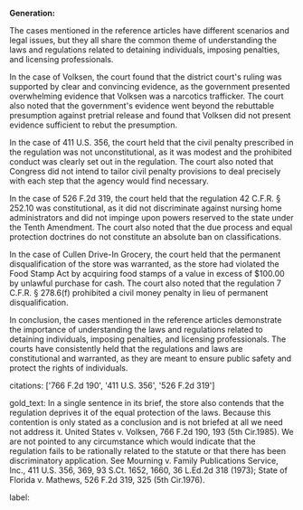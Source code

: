 **Generation:**



The cases mentioned in the reference articles have different scenarios and legal issues, but they all share the common theme of understanding the laws and regulations related to detaining individuals, imposing penalties, and licensing professionals.

In the case of Volksen, the court found that the district court's ruling was supported by clear and convincing evidence, as the government presented overwhelming evidence that Volksen was a narcotics trafficker. The court also noted that the government's evidence went beyond the rebuttable presumption against pretrial release and found that Volksen did not present evidence sufficient to rebut the presumption.

In the case of 411 U.S. 356, the court held that the civil penalty prescribed in the regulation was not unconstitutional, as it was modest and the prohibited conduct was clearly set out in the regulation. The court also noted that Congress did not intend to tailor civil penalty provisions to deal precisely with each step that the agency would find necessary.

In the case of 526 F.2d 319, the court held that the regulation 42 C.F.R. § 252.10 was constitutional, as it did not discriminate against nursing home administrators and did not impinge upon powers reserved to the state under the Tenth Amendment. The court also noted that the due process and equal protection doctrines do not constitute an absolute ban on classifications.

In the case of Cullen Drive-In Grocery, the court held that the permanent disqualification of the store was warranted, as the store had violated the Food Stamp Act by acquiring food stamps of a value in excess of $100.00 by unlawful purchase for cash. The court also noted that the regulation 7 C.F.R. § 278.6(f) prohibited a civil money penalty in lieu of permanent disqualification.

In conclusion, the cases mentioned in the reference articles demonstrate the importance of understanding the laws and regulations related to detaining individuals, imposing penalties, and licensing professionals. The courts have consistently held that the regulations and laws are constitutional and warranted, as they are meant to ensure public safety and protect the rights of individuals.



citations: ['766 F.2d 190', '411 U.S. 356', '526 F.2d 319']

gold_text: In a single sentence in its brief, the store also contends that the regulation deprives it of the equal protection of the laws. Because this contention is only stated as a conclusion and is not briefed at all we need not address it. United States v. Volksen, 766 F.2d 190, 193 (5th Cir.1985). We are not pointed to any circumstance which would indicate that the regulation fails to be rationally related to the statute or that there has been discriminatory application. See Mourning v. Family Publications Service, Inc., 411 U.S. 356, 369, 93 S.Ct. 1652, 1660, 36 L.Ed.2d 318 (1973); State of Florida v. Mathews, 526 F.2d 319, 325 (5th Cir.1976).

label: 